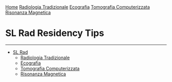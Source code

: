 <div class="topnav">
  <a href="index.html">Home</a>
  <a href="radiologia_tradizionale.html">Radiologia Tradizionale</a>
  <a href="ecografia.html">Ecografia</a>
  <a href="tomografia_computerizzata.html">Tomografia Computerizzata</a>
  <a href="risonanza_magnetica.html">Risonanza Magnetica</a>
</div>

# SL Rad Residency Tips

---

- [SL Rad](index.md)
  - [Radiologia Tradizionale](radiologia_tradizionale.md)
  - [Ecografia](ecografia.md)
  - [Tomografia Computerizzata](tomografia_computerizzata.md)
  - [Risonanza Magnetica](risonanza_magnetica.md)